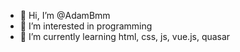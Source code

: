 - 👋 Hi, I’m @AdamBmm
- 👀 I’m interested in programming
- 🌱 I’m currently learning html, css, js, vue.js, quasar

<!---
AdamBmm/AdamBmm is a ✨ special ✨ repository because its `README.md` (this file) appears on your GitHub profile.
You can click the Preview link to take a look at your changes.
--->
